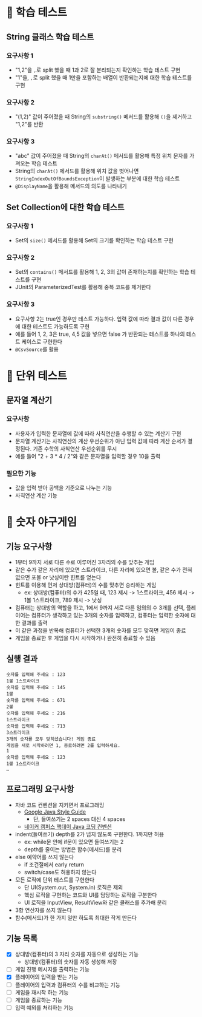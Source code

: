 # 📌 학습 테스트
## String 클래스 학습 테스트
### 요구사항 1
- "1,2"을 `,`로 split 했을 때 1과 2로 잘 분리되는지 확인하는 학습 테스트 구현
- "1"을, `,`로 split 했을 때 1만을 포함하는 배열이 반환되는지에 대한 학습 테스트를 구현

### 요구사항 2
- "(1,2)" 값이 주어졌을 때 String의 `substring()` 메서드를 활용해 `()`을 제거하고 "1,2"를 반환

### 요구사항 3
- "abc" 값이 주어졌을 때 String의 `charAt()` 메서드를 활용해 특정 위치 문자를 가져오는 학습 테스트
- String의 `charAt()` 메서드를 활용해 위치 값을 벗어나면 `StringIndexOutOfBoundsException`이 발생하는 부분에 대한 학습 테스트
- `@DisplayName`을 활용해 메서드의 의도를 나타내기

## Set Collection에 대한 학습 테스트
### 요구사항 1
- Set의 `size()` 메서드를 활용해 Set의 크기를 확인하는 학습 테스트 구현

### 요구사항 2
- Set의 `contains()` 메서드를 활용해 1, 2, 3의 값이 존재하는지를 확인하는 학습 테스트를 구현
- JUnit의 ParameterizedTest를 활용해 중복 코드를 제거한다

### 요구사항 3
- 요구사항 2는 true인 경우만 테스트 가능하다. 입력 값에 따라 결과 값이 다른 경우에 대한 테스트도 가능하도록 구현
- 예를 들어 1, 2, 3은 true, 4,5 값을 넣으면 false 가 반환되는 테스트를 하나의 테스트 케이스로 구현한다
- `@CsvSource`를 활용

# 📌 단위 테스트
## 문자열 계산기
### 요구사항
- 사용자가 입력한 문자열에 값에 따라 사칙연산을 수행할 수 있는 계산기 구현
- 문자열 계산기는 사칙연산의 계산 우선순위가 아닌 입력 값에 따라 계산 순서가 결정된다. 기존 수학의 사칙연산 우선순위를 무시
- 예를 들어 "2 + 3 * 4 / 2"와 같은 문자열을 입력할 경우 10을 출력
### 필요한 기능
- 값을 입력 받아 공백을 기준으로 나누는 기능
- 사칙연산 계산 기능

# 📌 숫자 야구게임
## 기능 요구사항
- 1부터 9까지 서로 다른 수로 이루어진 3자리의 수를 맞추는 게임
- 같은 수가 같은 자리에 있으면 스트라이크, 다른 자리에 있으면 볼, 같은 수가 전혀 없으면 포볼 or 낫싱이란 힌트를 얻는다
- 힌트를 이용해 먼저 상대방(컴퓨터)의 수를 맞추면 승리하는 게임
  - ex: 상대방(컴퓨터)의 수가 425일 때, 123 제시 -> 1스트라이크, 456 제시 -> 1볼 1스트라이크, 789 제시 -> 낫싱
- 컴퓨터는 상대방의 역할을 하고, 1에서 9까지 서로 다른 임의의 수 3개를 선택, 플레이어는 컴퓨터가 생각하고 있는 3개의 숫자를 입력하고, 컴퓨터는 입력한 숫자에 대한 결과를 출력
- 이 같은 과정을 반복해 컴퓨터가 선택한 3개의 숫자를 모두 맞히면 게임이 종료
- 게임을 종료한 후 게임을 다시 시작하거나 완전히 종료할 수 있음

## 실행 결과
```text
숫자를 입력해 주세요 : 123
1볼 1스트라이크
숫자를 입력해 주세요 : 145
1볼
숫자를 입력해 주세요 : 671
2볼
숫자를 입력해 주세요 : 216
1스트라이크
숫자를 입력해 주세요 : 713
3스트라이크
3개의 숫자를 모두 맞히셨습니다! 게임 종료
게임을 새로 시작하려면 1, 종료하려면 2를 입력하세요.
1
숫자를 입력해 주세요 : 123
1볼 1스트라이크
…

```
## 프로그래밍 요구사항
- 자바 코드 컨벤션을 지키면서 프로그래밍
  - [Google Java Style Guide](https://google.github.io/styleguide/javaguide.html)
    - 단, 들여쓰기는 2 spaces 대신 4 spaces
  - [네이커 캠퍼스 핵데이 Java 코딩 컨벤션](https://naver.github.io/hackday-conventions-java/)
- indent(들여쓰기) depth를 2가 넘지 않도록 구현한다. 1까지만 허용
  - ex: while문 안에 if문이 있으면 들여쓰기는 2
  - depth를 줄이는 방법은 함수(메서드)를 분리
- else 예약어를 쓰지 않는다
  - if 조건절에서 early return
  - switch/case도 허용하지 않는다
- 모든 로직에 단위 테스트를 구현한다
  - 단 UI(System.out, System.in) 로직은 제외
  - 핵심 로직을 구현하는 코드와 UI를 담당하는 로직을 구분한다
  - UI 로직을 InputView, ResultView와 같은 클래스를 추가해 분리
- 3항 연산자를 쓰지 않는다
- 함수(메서드)가 한 가지 일만 하도록 최대한 작게 만든다

## 기능 목록
- [x] 상대방(컴퓨터)의 3 자리 숫자를 자동으로 생성하는 기능
  - 상대방(컴퓨터)의 숫자를 자동 생성해 저장
- [ ] 게임 진행 메시지를 출력하는 기능
- [x] 플레이어의 입력을 받는 기능
- [ ] 플레이어의 입력과 컴퓨터의 수를 비교하는 기능
- [ ] 게임을 재시작 하는 기능
- [ ] 게임을 종료하는 기능
- [ ] 입력 예외를 처리하는 기능
